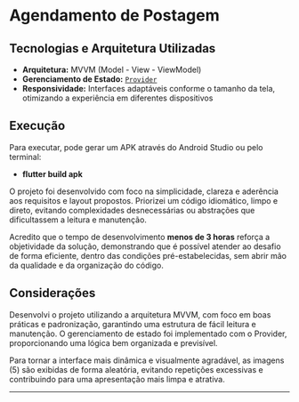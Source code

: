 # Agendamento de Postagem

## Tecnologias e Arquitetura Utilizadas

- **Arquitetura:** MVVM (Model - View - ViewModel)
- **Gerenciamento de Estado:** [`Provider`](https://pub.dev/packages/provider)
- **Responsividade:** Interfaces adaptáveis conforme o tamanho da tela, otimizando a experiência em diferentes dispositivos

## Execução

Para executar, pode gerar um APK através do Android Studio ou pelo terminal:

- **flutter build apk**

O projeto foi desenvolvido com foco na simplicidade, clareza e aderência aos requisitos e layout propostos. Priorizei um código idiomático, limpo e direto, evitando complexidades desnecessárias ou abstrações que dificultassem a leitura e manutenção.

Acredito que o tempo de desenvolvimento **menos de 3 horas** reforça a objetividade da solução, demonstrando que é possível atender ao desafio de forma eficiente, dentro das condições pré-estabelecidas, sem abrir mão da qualidade e da organização do código.

## Considerações

Desenvolvi o projeto utilizando a arquitetura MVVM, com foco em boas práticas e padronização, garantindo uma estrutura de fácil leitura e manutenção. O gerenciamento de estado foi implementado com o Provider, proporcionando uma lógica bem organizada e previsível.

Para tornar a interface mais dinâmica e visualmente agradável, as imagens (5) são exibidas de forma aleatória, evitando repetições excessivas e contribuindo para uma apresentação mais limpa e atrativa.

---


